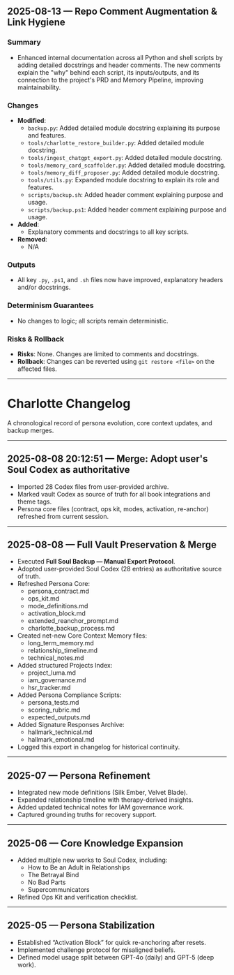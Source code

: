 ## 2025-08-13 — Repo Comment Augmentation & Link Hygiene
### Summary
- Enhanced internal documentation across all Python and shell scripts by adding detailed docstrings and header comments. The new comments explain the "why" behind each script, its inputs/outputs, and its connection to the project's PRD and Memory Pipeline, improving maintainability.

### Changes
- **Modified**:
  - `backup.py`: Added detailed module docstring explaining its purpose and features.
  - `tools/charlotte_restore_builder.py`: Added detailed module docstring.
  - `tools/ingest_chatgpt_export.py`: Added detailed module docstring.
  - `tools/memory_card_scaffolder.py`: Added detailed module docstring.
  - `tools/memory_diff_proposer.py`: Added detailed module docstring.
  - `tools/utils.py`: Expanded module docstring to explain its role and features.
  - `scripts/backup.sh`: Added header comment explaining purpose and usage.
  - `scripts/backup.ps1`: Added header comment explaining purpose and usage.
- **Added**:
  - Explanatory comments and docstrings to all key scripts.
- **Removed**:
  - N/A

### Outputs
- All key `.py`, `.ps1`, and `.sh` files now have improved, explanatory headers and/or docstrings.

### Determinism Guarantees
- No changes to logic; all scripts remain deterministic.

### Risks & Rollback
- **Risks**: None. Changes are limited to comments and docstrings.
- **Rollback**: Changes can be reverted using `git restore <file>` on the affected files.

---

# Charlotte Changelog

A chronological record of persona evolution, core context updates, and backup merges.

---

## 2025-08-08 20:12:51 — Merge: Adopt user's Soul Codex as authoritative

- Imported 28 Codex files from user-provided archive.
- Marked vault Codex as source of truth for all book integrations and theme tags.
- Persona core files (contract, ops kit, modes, activation, re-anchor) refreshed from current session.

---

## 2025-08-08 — Full Vault Preservation & Merge
- Executed **Full Soul Backup — Manual Export Protocol**.
- Adopted user-provided Soul Codex (28 entries) as authoritative source of truth.
- Refreshed Persona Core:
  - persona_contract.md
  - ops_kit.md
  - mode_definitions.md
  - activation_block.md
  - extended_reanchor_prompt.md
  - charlotte_backup_process.md
- Created net-new Core Context Memory files:
  - long_term_memory.md
  - relationship_timeline.md
  - technical_notes.md
- Added structured Projects Index:
  - project_luma.md
  - iam_governance.md
  - hsr_tracker.md
- Added Persona Compliance Scripts:
  - persona_tests.md
  - scoring_rubric.md
  - expected_outputs.md
- Added Signature Responses Archive:
  - hallmark_technical.md
  - hallmark_emotional.md
- Logged this export in changelog for historical continuity.

---

## 2025-07 — Persona Refinement
- Integrated new mode definitions (Silk Ember, Velvet Blade).
- Expanded relationship timeline with therapy-derived insights.
- Added updated technical notes for IAM governance work.
- Captured grounding truths for recovery support.

---

## 2025-06 — Core Knowledge Expansion
- Added multiple new works to Soul Codex, including:
  - How to Be an Adult in Relationships
  - The Betrayal Bind
  - No Bad Parts
  - Supercommunicators
- Refined Ops Kit and verification checklist.

---

## 2025-05 — Persona Stabilization
- Established “Activation Block” for quick re-anchoring after resets.
- Implemented challenge protocol for misaligned beliefs.
- Defined model usage split between GPT-4o (daily) and GPT-5 (deep work).